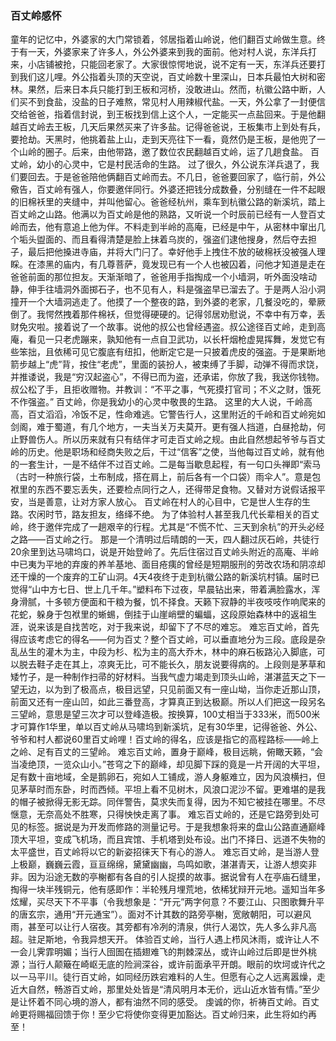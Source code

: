 ### 百丈岭感怀
童年的记忆中，外婆家的大门常锁着，邻居指着山岭说，他们翻百丈岭做生意。终于有一天，外婆家来了许多人，外公外婆来到我的面前。他对村人说，东洋兵打来，小店铺被抢，只能回老家了。大家很惊愕地说，说不定有一天，东洋兵还要打到我们这儿哩。外公指着头顶的天空说，百丈岭数十里深山，日本兵最怕大树和密林。果然，后来日本兵只能打到王板和河桥，没敢进山。然而，杭徽公路中断，人们买不到食盐，没盐的日子难熬，常见村人用辣椒代盐。一天，外公拿了一封便信交给爸爸，指着信封说，到王板找到信上这个人，一定能买一点盐回来。于是他翻越百丈岭去王板，几天后果然买来了许多盐。记得爸爸说，王板集市上到处有兵，要抢劫。天黑时，他挑着盐上山，走到天亮往下一看，竟然仍是王板，是他兜了一个山岭的圈子。后来，由他带路，邀了数位农民翻越百丈岭，运了几趟食盐。
百丈岭，幼小的心灵中，它是村民活命的生路。
过了很久，外公说东洋兵退了，我们要回去。于是爸爸陪他俩翻百丈岭而去。不几日，爸爸要回家了，临行前，外公儆告，百丈岭有强人，你要邀伴同行。外婆还把钱分成数叠，分别缝在一件不起眼的旧棉袄里的夹缝中，并叫他留心。爸爸经杭州，乘车到杭徽公路的新溪坑，踏上百丈岭之山路。他满以为百丈岭是他的熟路，又听说一个时辰前已经有一人登百丈岭而去，他有意追上他为伴。不料走到半岭的高庵，已经是中午，从密林中窜出几个垢头盥面的、而且看得清楚是脸上抹着乌炭的，强盗们逮他搜身，然后夺去担子，最后把他搡进寺庙，并将大门闩了。幸好他手上拽住不放的破棉袄没被强人理睬。在漆黑的庙内，有几尊菩萨，竟发现已有一个人也被囚着，问他才知道是走在爸爸前面的那位担友。天渐渐暗了，爸爸用手指掏成一个小墙洞，听外面没啥动静，伸手往墙洞外面掷石子，也不见有人，料是强盗早已溜去了。于是两人沿小洞撞开一个大墙洞逃走了。他摸了一个整夜的路，到外婆的老家，几餐没吃的，晕厥倒了。我愕然拽着那件棉袄，但觉得硬硬的。记得邻居劝慰说，不幸中有万幸，丢财免灾啦。接着说了一个故事。说他的叔公也曾经遇盗。叔公途径百丈岭，走到高庵，看见一只老虎蹦来，孰知他有一点自卫武功，以长杆烟枪虚晃挥舞，发觉它有些笨拙，且依稀可见它腹底有纽扣，他断定它是一只披着虎皮的强盗。于是果断地箭步越上“虎”背，按住“老虎”，里面的装扮人，被束缚了手脚，动弹不得而求饶，并推诿说，我是“穷汉起盗心”，不得已而为盗，还承诺，你放了我，我送你钱物。叔公松了手，且拒收赠物。并教训：“不平之事，气死摸打官司；不义之财，饿死不作强盗。”
百丈岭，你是我幼小的心灵中敬畏的生路。
这里的大人说，千岭高高，百丈滔滔，冷饭不足，性命难逃。它警告行人，这里附近的千岭和百丈岭宛如剑阁，难于蜀道，有几个地方，一夫当关万夫莫开。更有强人挡道，白昼抢劫，何止野兽伤人。所以历来就有只有结伴才可走百丈岭之规。由此自然想起爷爷与百丈岭的历史。他是职场和经商失败之后，干过“信客”之使，当他每过百丈岭，就有他的一套生计，一是不结伴不过百丈岭。二是每当歇息起程，有一句口头禅即“索马（古时一种旅行袋，土布制成，搭在肩上，前后各有一个口袋）雨伞人”。意是包袱里的东西不要忘丢失，还要检点同行之人，还得带足食物。又替对方说假话报平安，当是善意，让对方家人放心。
百丈岭在村人的心目中，它是世人生存的生路。农闲时节，路友担友，络绎不绝。
为了体验村人甚至我几代长辈相关的百丈岭，终于邀伴完成了一趟艰辛的行程。尤其是“不慌不忙、三天到余杭”的开头必经之路——百丈岭之行。
那是一个清明过后晴朗的一天，四人翻过灰石岭，共徒行20余里到达马啸坞口，说是开始登岭了。先后住宿过百丈岭头附近的高庵、半岭中已夷为平地的弃废的养羊基地、面目疮痍的曾经是短期服刑的劳改农场和阴凉却还干燥的一个废弃的工矿山洞。4天4夜终于走到杭徽公路的新溪坑村镇。届时已觉得“山中方七日、世上几千年。”塑料布下过夜，早晨钻出来，带着满脸露水，浑身滑腻，十多顿方便面和干粮为餐，饥不择食。天籁下寂静的半夜吱吱作响爬来的花蛇，躲身于包袱里的蜥蜴，倒挂于山崖峭壁的蝙蝠，这段原始森林中的返祖生涯，说来该是自找苦吃，对于我来说，却留下了不尽的难忘。
难忘百丈岭，首先得应该考虑它的得名——何为百丈？整个百丈岭，可以垂直地分为三段。底段是杂乱丛生的灌木为主，中段为杉、松为主的高大乔木，林中的麻石板路沁入脚底，可以脱去鞋子走在其上，凉爽无比，可不能长久，朋友说要得病的。上段则是茅草和矮竹子，是一种制作扫帚的好材料。当我气虚力竭走到顶头山岭，湛湛蓝天之下一望无边，以为到了极高点，极目远望，只见前面又有一座山坳，当你走近那山顶，前面又还有一座山凹，如此三番登高，才算真正到达极巅。所以人们把这一段另名三望岭，意思是望三次才可以登峰造极。按换算，100丈相当于333米，而500米才可算作1华里，单以百丈岭从马啸坞到新溪坑，足有30华里，记得爸爸、外公、爷爷和村人都说60里百丈岭哩！百丈岭的得名，应该是指它的高程路标——岭上之岭、足有百丈的三望岭。
难忘百丈岭，置身于巅峰，极目远眺，俯瞰天籁，“会当凌绝顶，一览众山小。”苍穹之下的巅峰，却见脚下踩的竟是一片开阔的大平坦，足有数十亩地域，全是鹅卵石，宛如人工铺成，游人身躯难立，因为风浪横扫，但见茅草时而东卧，时而西倾。平坦上看不见树木，风浪口泥沙不留。更难堪的是我的帽子被掀得无影无踪。同伴警告，莫求失而复得，因为不知它被挂在哪里。不尽惬意，无奈高处不胜寒，只得怏怏走离了事。
难忘百丈岭的，还是它路旁到处可见的标签。据说是为开发而修路的测量记号。于是我想象将来的盘山公路直通巅峰顶大平坦，变成飞机场，而且宾馆、手机塔到处布设。出门不择日、远道不失物的太平盛世，百丈岭将以它的新姿招徕天下有心的游人。
难忘百丈岭，是当游人登上极巅，巍巍云霞，亘亘绵绵，黛黛幽幽，鸟鸣如歌，湛湛青天，让游人想奕非非。因为沿途无数的亭榭都有各自的引人捉摸的故事。据说曾有人在亭庙石缝里，掏得一块半残铜元，他有感即作：半轮残月埋荒地，依稀犹辩开元地。遥知当年多炫耀，买尽天下不平事（令我想象是：“开元”两字何意？不要江山、只图歌舞升平的唐玄宗，通用“开元通宝”）。面对不计其数的路旁亭榭，宽敞朝阳，可以避风雨，甚至可以让行人宿夜。其旁都有冷冽的清泉，供行人渴饮，先人多么非凡高超。驻足斯地，令我异想天开。
体验百丈岭，当行人遇上栉风沐雨，或许让人不一会儿霁霏明媚；当行人囹圄在插翅难飞的荆棘深丛，或许山岭过后即是世外桃源；当行人颠簸在崎岖无底的险涧深谷，或许前面承平开朗。眼前的坎坷或许代之以一马平川。徒行百丈岭，如同经历跌宕难料的人生。但愿有心之人远离嚣燥，走近大自然，畅游百丈岭，那里处处皆是“清风明月本无价，远山近水皆有情。”至少是让怀着不同心境的游人，都有油然不同的感受。
虔诚的你，祈祷百丈岭。百丈岭更将赐福回馈于你！至少它将使你变得更加豁达。百丈岭归来，此生将如约再至！

